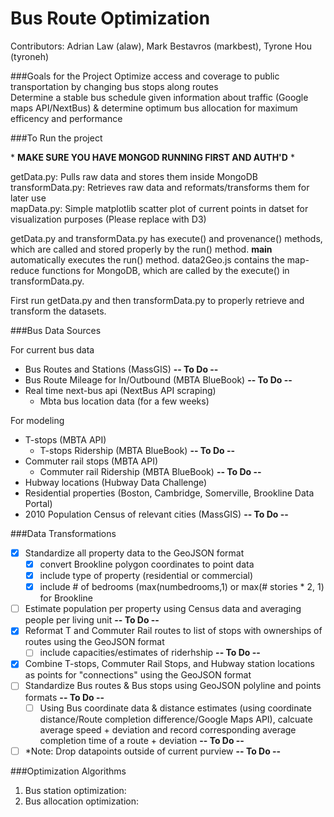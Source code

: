 Bus Route Optimization
=======================

Contributors: Adrian Law (alaw), Mark Bestavros (markbest),  Tyrone Hou (tyroneh)

###Goals for the Project
Optimize access and coverage to public transportation by changing bus stops along routes  
Determine a stable bus schedule given information about traffic (Google maps API/NextBus) & determine optimum bus allocation for maximum efficency and performance  

###To Run the project

\* **MAKE SURE YOU HAVE MONGOD RUNNING FIRST AND AUTH'D** \*

getData.py: Pulls raw data and stores them inside MongoDB  
transformData.py: Retrieves raw data and reformats/transforms them for later use  
mapData.py: Simple matplotlib scatter plot of current points in datset for visualization purposes (Please replace with D3)  

getData.py and transformData.py has execute() and provenance() methods, which are called and stored properly by the run() method. __main__ automatically executes the run() method. data2Geo.js contains the map-reduce functions for MongoDB, which are called by the execute() in transformData.py.  
  
First run getData.py and then transformData.py to properly retrieve and transform the datasets.  
  
###Bus Data Sources 
  
For current bus data
*	Bus Routes and Stations (MassGIS) **-- To Do --**
*	Bus Route Mileage for In/Outbound (MBTA BlueBook) **-- To Do --**
*	Real time next-bus api (NextBus API scraping) 
	*	Mbta bus location data (for a few weeks)
  
For modeling 
*	T-stops (MBTA API) 
	*	T-stops Ridership (MBTA BlueBook) **-- To Do --**
*	Commuter rail stops (MBTA API)
	*	Commuter rail Ridership (MBTA BlueBook) **-- To Do --**
*	Hubway locations (Hubway Data Challenge)
*	Residential properties (Boston, Cambridge, Somerville, Brookline Data Portal)
*	2010 Population Census of relevant cities (MassGIS) **-- To Do --**
  
###Data Transformations
  
- [x] Standardize all property data to the GeoJSON format
	- [x] convert Brookline polygon coordinates to point data
	- [x] include type of property (residential or commercial)
	- [x] include # of bedrooms (max(numbedrooms,1) or max(# stories * 2, 1) for Brookline
- [ ] Estimate population per property using Census data and averaging people per living unit **-- To Do --**
- [x] Reformat T and Commuter Rail routes to list of stops with ownerships of routes using the GeoJSON format
	- [ ] include capacities/estimates of riderhship **-- To Do --**
- [x] Combine T-stops, Commuter Rail Stops, and Hubway station locations as points for "connections" using the GeoJSON format
- [ ] Standardize Bus routes & Bus stops using GeoJSON polyline and points formats **-- To Do --**
 	- [ ] Using Bus coordinate data & distance estimates (using coordinate distance/Route completion difference/Google Maps API), calcuate average speed + deviation and record corresponding average completion time of a route + deviation **-- To Do --**
- [ ] \*Note: Drop datapoints outside of current purview **-- To Do --**
  
###Optimization Algorithms  
  
1. Bus station optimization:
2. Bus allocation optimization:
  





